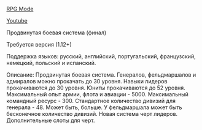<a href="https://steamcommunity.com/sharedfiles/filedetails/?id=1429338237" target="_blank">RPG Mode</a>

<a href="https://youtube.com/clip/UgkxLVpfwYg-JFp2DPXnZQSDtnJRYHdOospy" target="_blank">Youtube</a>

Продвинутая боевая система (финал)

Требуется версия (1.12+)

Поддержка языков: русский, английский, португальский, французский, немецкий, польский и испанский.

Описание: Продвинутая боевая система. Генералов, фельдмаршалов и адмиралов можно прокачать до 30 уровня. Навыки лидеров прокачиваются до 30 уровня. Юниты прокачиваются до 52 уровня. Максимальный опыт армии, флота и авиации - 5000. Максимальный командный ресурс - 300. Стандартное количество дивизий для генерала - 48. Может быть, больше. У фельдмаршала может быть бесконечное количество дивизий. Новая система черт лидеров. Дополнительные слоты для черт. 
